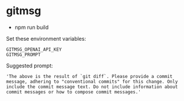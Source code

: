 # gitmsg

- npm run build

Set these environment variables:

```
GITMSG_OPENAI_API_KEY
GITMSG_PROMPT
```

Suggested prompt:
```
'The above is the result of `git diff`. Please provide a commit message, adhering to "conventional commits" for this change. Only include the commit message text. Do not include information about commit messages or how to compose commit messages.'
```